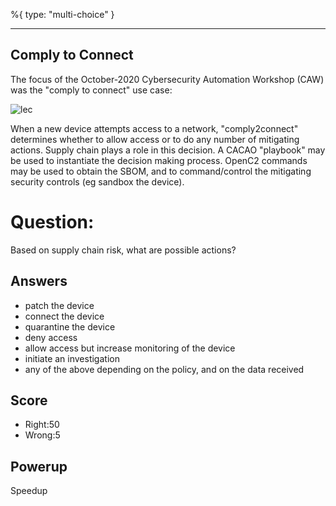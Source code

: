 %{
 type: "multi-choice"
}

---
## Comply to Connect
The focus of the October-2020
Cybersecurity Automation Workshop (CAW)
was the "comply to connect" use case:

![lec](/images/comply2connect.png)

When a new device attempts access to a network,
"comply2connect" determines whether to allow access
or to do any number of mitigating actions.
Supply chain plays a role in this decision.
A CACAO "playbook" may be used to instantiate the decision making process.
OpenC2 commands may be used to obtain the SBOM, and to
command/control the mitigating security controls (eg sandbox the device).

# Question:
Based on supply chain risk, what are possible actions?

## Answers
- patch the device
- connect the device
- quarantine the device
- deny access
- allow access but increase monitoring of the device
- initiate an investigation
- any of the above depending on the policy, and on the data received

## Score
- Right:50
- Wrong:5

## Powerup
Speedup
